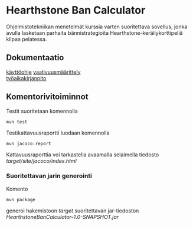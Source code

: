 # Hearthstone Ban Calculator    
Ohjelmistotekniikan menetelmät kurssia varten suoritettava sovellus, jonka avulla lasketaan parhaita bännistrategioita Hearthstone-keräilykorttipeliä kilpaa pelatessa. 

## Dokumentaatio
[käyttöohje](https://github.com/AnttiLammi/otm-harjoitustyo/blob/master/dokumentaatio/Käyttöohje.md)
[vaativuusmäärittely](https://github.com/AnttiLammi/otm-harjoitustyo/blob/master/dokumentaatio/vaativuusm%C3%A4%C3%A4rittely.md)    
[työaikakirjanpito](https://github.com/AnttiLammi/otm-harjoitustyo/blob/master/dokumentaatio/tuntikirjanpito.md)

## Komentorivitoiminnot
Testit suoritetaan komennolla   

```
mvn test    
```
Testikattavuusraportti luodaan komennolla

```
mvn jacoco:report
```

Kattavuusraporttia voi tarkastella avaamalla selaimella tiedosto _target/site/jacoco/index.html_

### Suoritettavan jarin generointi

Komento

```
mvn package
```

generoi hakemistoon _target_ suoritettavan jar-tiedoston _HearthstoneBanCalculator-1.0-SNAPSHOT.jar_

